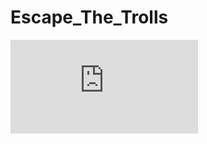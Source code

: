 # Escape_The_Trolls

![Screen shot of the game](https://github.com/Haza290/Escape_The_Trolls/blob/master/EscapeTheTroll.jar "test")
